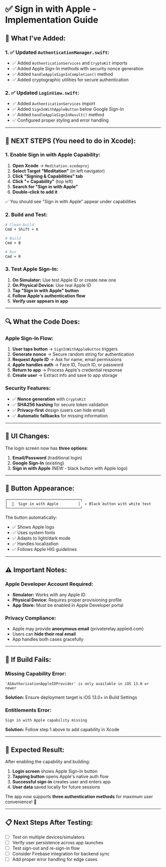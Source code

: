 # ✅ Sign in with Apple - Implementation Guide

## 🎯 What I've Added:

### 1. ✅ Updated `AuthenticationManager.swift`:
- ✅ Added `AuthenticationServices` and `CryptoKit` imports
- ✅ Added Apple Sign-In methods with security nonce generation  
- ✅ Added `handleAppleSignInCompletion()` method
- ✅ Added cryptographic utilities for secure authentication

### 2. ✅ Updated `LoginView.swift`:
- ✅ Added `AuthenticationServices` import
- ✅ Added `SignInWithAppleButton` below Google Sign-In
- ✅ Added `handleAppleSignInResult()` method
- ✅ Configured proper styling and error handling

---

## 🚀 NEXT STEPS (You need to do in Xcode):

### 1. **Enable Sign in with Apple Capability:**
   
   1. **Open Xcode** → `Meditation.xcodeproj`
   2. **Select Target "Meditation"** (in left navigator)
   3. **Click "Signing & Capabilities" tab**
   4. **Click "+ Capability"** (top left)
   5. **Search for "Sign in with Apple"**
   6. **Double-click to add it**
   
   ✅ You should see "Sign in with Apple" appear under capabilities

### 2. **Build and Test:**
   
   ```bash
   # Clean build
   Cmd + Shift + K
   
   # Build 
   Cmd + B
   
   # Run
   Cmd + R
   ```

### 3. **Test Apple Sign-In:**
   
   1. **On Simulator:** Use test Apple ID or create new one
   2. **On Physical Device:** Use real Apple ID
   3. **Tap "Sign in with Apple" button**
   4. **Follow Apple's authentication flow**
   5. **Verify user appears in app**

---

## 🔍 What the Code Does:

### Apple Sign-In Flow:
1. **User taps button** → `SignInWithAppleButton` triggers
2. **Generate nonce** → Secure random string for authentication
3. **Request Apple ID** → Ask for name, email permissions
4. **Apple handles auth** → Face ID, Touch ID, or password
5. **Return to app** → Process Apple's credential response
6. **Create user** → Extract info and save to app storage

### Security Features:
- ✅ **Nonce generation** with `CryptoKit`
- ✅ **SHA256 hashing** for secure token validation
- ✅ **Privacy-first** design (users can hide email)
- ✅ **Automatic fallbacks** for missing information

---

## 📱 UI Changes:

The login screen now has **three options**:
1. **Email/Password** (traditional login)
2. **Google Sign-In** (existing)  
3. **Sign in with Apple** (NEW - black button with Apple logo)

---

## 🎨 Button Appearance:

```
┌─────────────────────────────────┐
│  🍎  Sign in with Apple         │  ← Black button with white text
└─────────────────────────────────┘
```

The button automatically:
- ✅ Shows Apple logo
- ✅ Uses system fonts
- ✅ Adapts to light/dark mode
- ✅ Handles localization
- ✅ Follows Apple HIG guidelines

---

## ⚠️ Important Notes:

### Apple Developer Account Required:
- **Simulator:** Works with any Apple ID
- **Physical Device:** Requires proper provisioning profile
- **App Store:** Must be enabled in Apple Developer portal

### Privacy Compliance:
- Apple may provide **anonymous email** (privaterelay.appleid.com)
- Users can **hide their real email** 
- App handles both cases gracefully

---

## 🚨 If Build Fails:

### Missing Capability Error:
```
'ASAuthorizationAppleIDProvider' is only available in iOS 13.0 or newer
```

**Solution:** Ensure deployment target is iOS 13.0+ in Build Settings

### Entitlements Error:
```
Sign in with Apple capability missing
```

**Solution:** Follow step 1 above to add capability in Xcode

---

## 🎉 Expected Result:

After enabling the capability and building:

1. **Login screen** shows Apple Sign-In button
2. **Tapping button** opens Apple's native auth flow
3. **Successful sign-in** creates user and enters app
4. **User data** saved locally for future sessions

The app now supports **three authentication methods** for maximum user convenience! 🚀

---

## 📋 Next Steps After Testing:

- [ ] Test on multiple devices/simulators
- [ ] Verify user persistence across app launches  
- [ ] Test sign-out and re-sign-in flow
- [ ] Consider Firebase integration for backend sync
- [ ] Add proper error handling for edge cases